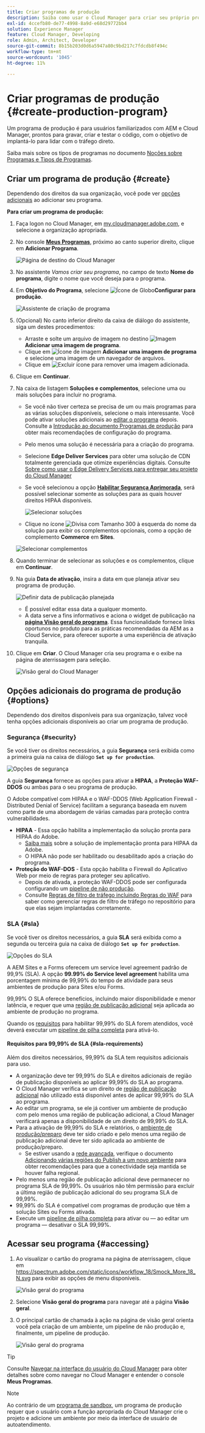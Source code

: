 ```yaml
---
title: Criar programas de produção
description: Saiba como usar o Cloud Manager para criar seu próprio programa de produção para hospedar o tráfego direto.
exl-id: 4ccefb80-de77-4998-8a9d-e68d29772bb4
solution: Experience Manager
feature: Cloud Manager, Developing
role: Admin, Architect, Developer
source-git-commit: 8b15b203d0d6a5947a80c9bd217c7fdcdb8f494c
workflow-type: tm+mt
source-wordcount: '1045'
ht-degree: 11%

---
```



# Criar programas de produção {#create-production-program}

Um programa de produção é para usuários familiarizados com AEM e Cloud Manager, prontos para gravar, criar e testar o código, com o objetivo de implantá-lo para lidar com o tráfego direto.

Saiba mais sobre os tipos de programas no documento [Noções sobre Programas e Tipos de Programas](program-types.md).

## Criar um programa de produção {#create}

Dependendo dos direitos da sua organização, você pode ver [opções adicionais](#options) ao adicionar seu programa.

**Para criar um programa de produção:**

1. Faça logon no Cloud Manager, em [my.cloudmanager.adobe.com](https://my.cloudmanager.adobe.com/), e selecione a organização apropriada.

1. No console **[Meus Programas](/help/implementing/cloud-manager/navigation.md#my-programs)**, próximo ao canto superior direito, clique em **Adicionar Programa**.

   ![Página de destino do Cloud Manager](assets/log-in.png)

1. No assistente *Vamos criar seu programa*, no campo de texto **Nome do programa**, digite o nome que você deseja para o programa.

1. Em **Objetivo do Programa**, selecione ![Ícone de Globo](https://spectrum.adobe.com/static/icons/workflow_18/Smock_Globe_18_N.svg)**Configurar para produção**.

   ![Assistente de criação de programa](assets/create-production-program.png)

1. (Opcional) No canto inferior direito da caixa de diálogo do assistente, siga um destes procedimentos:

   * Arraste e solte um arquivo de imagem no destino ![Imagem](https://spectrum.adobe.com/static/icons/workflow_18/Smock_Image_18_N.svg) **Adicionar uma imagem de programa**.
   * Clique em ![Ícone de imagem](https://spectrum.adobe.com/static/icons/workflow_18/Smock_Image_18_N.svg) **Adicionar uma imagem de programa** e selecione uma imagem de um navegador de arquivos.
   * Clique em ![Excluir ícone](https://spectrum.adobe.com/static/icons/workflow_18/Smock_DeleteOutline_18_N.svg) para remover uma imagem adicionada.

1. Clique em **Continuar**.

1. Na caixa de listagem **Soluções e complementos**, selecione uma ou mais soluções para incluir no programa.

   * Se você não tiver certeza se precisa de um ou mais programas para as várias soluções disponíveis, selecione o mais interessante. Você pode ativar soluções adicionais ao [editar o programa](/help/implementing/cloud-manager/getting-access-to-aem-in-cloud/editing-programs.md) depois. Consulte a [Introdução ao documento Programas de produção](/help/implementing/cloud-manager/getting-access-to-aem-in-cloud/introduction-production-programs.md) para obter mais recomendações de configuração do programa.
   * Pelo menos uma solução é necessária para a criação do programa.
   * Selecione **Edge Deliver Services** para obter uma solução de CDN totalmente gerenciada que otimize experiências digitais. Consulte [Sobre como usar o Edge Delivery Services para entregar seu projeto do Cloud Manager](#edge-overview)
   * Se você selecionou a opção **[Habilitar Segurança Aprimorada](#security)**, será possível selecionar somente as soluções para as quais houver direitos HIPAA disponíveis.

     ![Selecionar soluções](/help/implementing/cloud-manager/assets/add-production-program-with-edge.png)

   * Clique no ícone ![Divisa com Tamanho 300](https://spectrum.adobe.com/static/icons/ui_18/ChevronSize300.svg) à esquerda do nome da solução para exibir os complementos opcionais, como a opção de complemento **Commerce** em **Sites**.

   ![Selecionar complementos](assets/setup-prod-commerce.png)

1. Quando terminar de selecionar as soluções e os complementos, clique em **Continuar**.

1. Na guia **Data de ativação**, insira a data em que planeja ativar seu programa de produção.

   ![Definir data de publicação planejada](assets/set-up-go-live.png)

   * É possível editar essa data a qualquer momento.
   * A data serve a fins informativos e aciona o widget de publicação na [**página Visão geral do programa**](/help/implementing/cloud-manager/getting-access-to-aem-in-cloud/editing-programs.md#program-overview). Essa funcionalidade fornece links oportunos no produto para as práticas recomendadas da AEM as a Cloud Service, para oferecer suporte a uma experiência de ativação tranquila.

1. Clique em **Criar**. O Cloud Manager cria seu programa e o exibe na página de aterrissagem para seleção.

   ![Visão geral do Cloud Manager](assets/navigate-cm.png)

## Opções adicionais do programa de produção {#options}

Dependendo dos direitos disponíveis para sua organização, talvez você tenha opções adicionais disponíveis ao criar um programa de produção.

### Segurança {#security}

Se você tiver os direitos necessários, a guia **Segurança** será exibida como a primeira guia na caixa de diálogo **`Set up for production`**.

![Opções de segurança](assets/create-production-program-security.png)

A guia **Segurança** fornece as opções para ativar a **HIPAA**, a **Proteção WAF-DDOS** ou ambas para o seu programa de produção.

O Adobe compatível com HIPAA e o WAF-DDOS (Web Application Firewall - Distributed Denial of Service) facilitam a segurança baseada em nuvem como parte de uma abordagem de várias camadas para proteção contra vulnerabilidades.

* **HIPAA** - Essa opção habilita a implementação da solução pronta para HIPAA do Adobe.
   * [Saiba mais](https://www.adobe.com/trust/compliance/hipaa-ready.html) sobre a solução de implementação pronta para HIPAA da Adobe.
   * O HIPAA não pode ser habilitado ou desabilitado após a criação do programa.
* **Proteção do WAF-DOS** - Esta opção habilita o Firewall do Aplicativo Web por meio de regras para proteger seu aplicativo.
   * Depois de ativada, a proteção WAF-DDOS pode ser configurada configurando um [pipeline de não produção](/help/implementing/cloud-manager/configuring-pipelines/configuring-non-production-pipelines.md).
   * Consulte [Regras de filtro de tráfego incluindo Regras do WAF](/help/security/traffic-filter-rules-including-waf.md) para saber como gerenciar regras de filtro de tráfego no repositório para que elas sejam implantadas corretamente.

### SLA {#sla}

Se você tiver os direitos necessários, a guia **SLA** será exibida como a segunda ou terceira guia na caixa de diálogo **`Set up for production`**.

![Opções do SLA](assets/create-production-program-sla.png)

A AEM Sites e a Forms oferecem um service level agreement padrão de 99,9% (SLA). A opção **99.99% do Service level agreement** habilita uma porcentagem mínima de 99,99% do tempo de atividade para seus ambientes de produção para Sites e/ou Forms.

99,99% O SLA oferece benefícios, incluindo maior disponibilidade e menor latência, e requer que uma [região de publicação adicional](/help/implementing/cloud-manager/manage-environments.md#multiple-regions) seja aplicada ao ambiente de produção no programa.

Quando os [requisitos](#sla-requirements) para habilitar 99,99% do SLA forem atendidos, você deverá executar um [pipeline de pilha completa](/help/implementing/cloud-manager/configuring-pipelines/configuring-production-pipelines.md) para ativá-lo.

#### Requisitos para 99,99% de SLA {#sla-requirements}

Além dos direitos necessários, 99,99% da SLA tem requisitos adicionais para uso.

* A organização deve ter 99,99% do SLA e direitos adicionais de região de publicação disponíveis ao aplicar 99,99% do SLA ao programa.
* O Cloud Manager verifica se um direito de [região de publicação adicional](/help/implementing/cloud-manager/manage-environments.md#multiple-regions) não utilizado está disponível antes de aplicar 99,99% do SLA ao programa.
* Ao editar um programa, se ele já contiver um ambiente de produção com pelo menos uma região de publicação adicional, a Cloud Manager verificará apenas a disponibilidade de um direito de 99,99% do SLA.
* Para a ativação de 99,99% do SLA e relatórios, o [ambiente de produção/preparo](/help/implementing/cloud-manager/manage-environments.md#adding-environments) deve ter sido criado e pelo menos uma região de publicação adicional deve ter sido aplicada ao ambiente de produção/preparo.
   * Se estiver usando a [rede avançada](/help/security/configuring-advanced-networking.md), verifique o documento [Adicionando várias regiões do Publish a um novo ambiente](/help/implementing/cloud-manager/manage-environments.md#adding-regions) para obter recomendações para que a conectividade seja mantida se houver falha regional.
* Pelo menos uma região de publicação adicional deve permanecer no programa SLA de 99,99%. Os usuários não têm permissão para excluir a última região de publicação adicional do seu programa SLA de 99,99%.
* 99,99% do SLA é compatível com programas de produção que têm a solução Sites ou Forms ativada.
* Execute um [pipeline de pilha completa](/help/implementing/cloud-manager/configuring-pipelines/configuring-production-pipelines.md) para ativar ou — ao editar um programa — desativar o SLA 99,99%.

## Acessar seu programa {#accessing}

1. Ao visualizar o cartão do programa na página de aterrissagem, clique em https://spectrum.adobe.com/static/icons/workflow_18/Smock_More_18_N.svg para exibir as opções de menu disponíveis.

   ![Visão geral do programa](assets/program-overview.png)

1. Selecione **Visão geral do programa** para navegar até a página **Visão geral**.

1. O principal cartão de chamada à ação na página de visão geral orienta você pela criação de um ambiente, um pipeline de não produção e, finalmente, um pipeline de produção.

   ![Visão geral do programa](assets/set-up-prod5.png)

>[!TIP]
>
>Consulte [Navegar na interface do usuário do Cloud Manager](/help/implementing/cloud-manager/navigation.md) para obter detalhes sobre como navegar no Cloud Manager e entender o console **Meus Programas**.

>[!NOTE]
>
>Ao contrário de um [programa de sandbox](introduction-sandbox-programs.md#auto-creation), um programa de produção requer que o usuário com a função apropriada do Cloud Manager crie o projeto e adicione um ambiente por meio da interface de usuário de autoatendimento.


